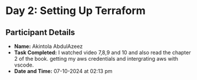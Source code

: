 # Day 2: Setting Up Terraform

## Participant Details

- **Name:** Akintola AbdulAzeez
- **Task Completed:** I watched video 7,8,9 and 10 and also read the chapter 2 of the book.
getting my aws credentials and intergrating aws with vscode.
- **Date and Time:** 07-10-2024 at 02:13 pm
